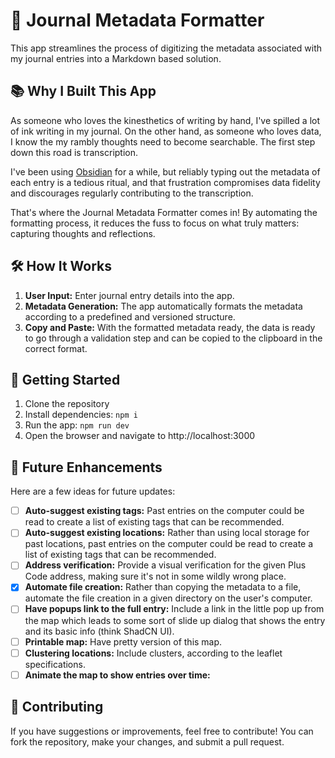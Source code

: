 # 📝 Journal Metadata Formatter

This app streamlines the process of digitizing the metadata associated with my journal entries into a Markdown based solution.

## 📚 Why I Built This App

As someone who loves the kinesthetics of writing by hand, I've spilled a lot of ink writing in my journal. On the other hand, as someone who loves data, I know the my rambly thoughts need to become searchable. The first step down this road is transcription.

I've been using [Obsidian](https://obsidian.md/) for a while, but reliably typing out the metadata of each entry is a tedious ritual, and that frustration compromises data fidelity and discourages regularly contributing to the transcription.

That's where the Journal Metadata Formatter comes in! By automating the formatting process, it reduces the fuss to focus on what truly matters: capturing thoughts and reflections.

## 🛠️ How It Works

1. **User Input:** Enter journal entry details into the app.
2. **Metadata Generation:** The app automatically formats the metadata according to a predefined and versioned structure.
3. **Copy and Paste:** With the formatted metadata ready, the data is ready to go through a validation step and can be copied to the clipboard in the correct format.

## 🚀 Getting Started

1. Clone the repository
2. Install dependencies: `npm i`
3. Run the app: `npm run dev`
4. Open the browser and navigate to http://localhost:3000

## 🎯 Future Enhancements

Here are a few ideas for future updates:

- [ ] **Auto-suggest existing tags:** Past entries on the computer could be read to create a list of existing tags that can be recommended.
- [ ] **Auto-suggest existing locations:** Rather than using local storage for past locations, past entries on the computer could be read to create a list of existing tags that can be recommended.
- [ ] **Address verification:** Provide a visual verification for the given Plus Code address, making sure it's not in some wildly wrong place.
- [x] **Automate file creation:** Rather than copying the metadata to a file, automate the file creation in a given directory on the user's computer.
- [ ] **Have popups link to the full entry:** Include a link in the little pop up from the map which leads to some sort of slide up dialog that shows the entry and its basic info (think ShadCN UI).
- [ ] **Printable map:** Have pretty version of this map.
- [ ] **Clustering locations:** Include clusters, according to the leaflet specifications.
- [ ] **Animate the map to show entries over time:**

## 🤝 Contributing

If you have suggestions or improvements, feel free to contribute! You can fork the repository, make your changes, and submit a pull request.
